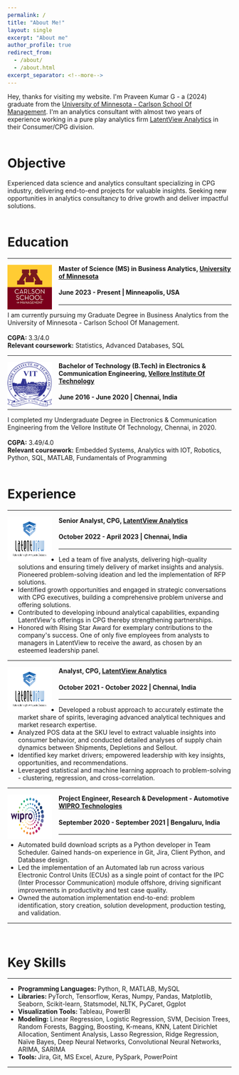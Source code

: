 ```yaml
---
permalink: /
title: "About Me!"
layout: single
excerpt: "About me"
author_profile: true
redirect_from: 
  - /about/
  - /about.html
excerpt_separator: <!--more-->
---
```


Hey, thanks for visiting my website. I'm Praveen Kumar G - a (2024) graduate from the [University of Minnesota - Carlson School Of Management](https://carlsonschool.umn.edu/graduate/masters/business-analytics). 
I'm an analytics consultant with almost two years of experience working in a pure play analytics firm [LatentView Analytics](https://www.latentview.com/) in their Consumer/CPG division.
<br> <br>

# Objective
Experienced data science and analytics consultant specializing in CPG industry, delivering end-to-end projects for valuable
insights. Seeking new opportunities in analytics consultancy to drive growth and deliver impactful solutions.
<br> <br>

# Education
-----
<img align="left" height="100" width="100" src="../images/carlson-logo.png" style="padding-right:15px">

**Master of Science (MS) in Business Analytics, [University of Minnesota](https://carlsonschool.umn.edu/graduate/masters/business-analytics)**
#### June 2023 - Present | Minneapolis, USA

-----
I am currently pursuing my Graduate Degree in Business Analytics from the University of Minnesota - Carlson School Of Management. <br> <br>
<strong>CGPA: </strong> 3.3/4.0 <br>
<strong>Relevant coursework:</strong> Statistics, Advanced Databases, SQL <br>

-----
<img align="left" height="100" width="100" src="../images/vit-logo.png" style="padding-right:15px">

**Bachelor of Technology (B.Tech) in Electronics & Communication Engineering, [Vellore Institute Of Technology](https://mu.ac.in/)**
#### June 2016 - June 2020 | Chennai, India

-----
I completed my Undergraduate Degree in Electronics & Communication Engineering from the Vellore Institute Of Technology, Chennai, in 2020. <br> <br>
<strong>CGPA:</strong> 3.49/4.0 <br> 
<strong>Relevant coursework:</strong> Embedded Systems, Analytics with IOT, Robotics, Python, SQL, MATLAB, Fundamentals of Programming <br>
<br>
# Experience
-----
<img align="left" height="100" width="100" src="../images/Terraclear.png" style="padding-right:15px">

**Senior Analyst, CPG, [LatentView Analytics](https://www.latentview.com/)** 
#### October 2022 - April 2023 | Chennai, India
----- 
*	Led a team of five analysts, delivering high-quality solutions and ensuring timely delivery of market insights and analysis. Pioneered problem-solving ideation and led the implementation of RFP solutions.
*	Identified growth opportunities and engaged in strategic conversations with CPG executives, building a comprehensive problem universe and offering solutions.
*	Contributed to developing inbound analytical capabilities, expanding LatentView's offerings in CPG thereby strengthening partnerships.
*	Honored with Rising Star Award for exemplary contributions to the company's success. One of only five employees from analysts to managers in LatentView to receive the award, as chosen by an esteemed leadership panel.

-----
<img align="left" height="100" width="100" src="../images/Terraclear.png" style="padding-right:15px">

**Analyst, CPG, [LatentView Analytics](https://www.latentview.com/)** 
#### October 2021 - October 2022 | Chennai, India
----- 
*	Developed a robust approach to accurately estimate the market share of spirits, leveraging advanced analytical techniques and market research expertise.
*	Analyzed POS data at the SKU level to extract valuable insights into consumer behavior, and conducted detailed analyses of supply chain dynamics between Shipments, Depletions and Sellout.
*	Identified key market drivers; empowered leadership with key insights, opportunities, and recommendations.
*	Leveraged statistical and machine learning approach to problem-solving - clustering, regression, and cross-correlation.

-----
<img align="left" height="100" width="100" src="../images/Puratech.png" style="padding-right:15px">

**Project Engineer, Research & Development - Automotive [WIPRO Technologies](https://www.wipro.com/)**
#### September 2020 - September 2021 | Bengaluru, India
-----
*	Automated build download scripts as a Python developer in Team Scheduler. Gained hands-on experience in Git, Jira, Client Python, and Database design. 
*	Led the implementation of an Automated lab run across various Electronic Control Units (ECUs) as a single point of contact for the IPC (Inter Processor Communication) module offshore, driving significant improvements in productivity and test case quality.
*	Owned the automation implementation end-to-end: problem identification, story creation, solution development, production testing, and validation. 

-----
<br>

# Key Skills
----
* <strong> Programming Languages: </strong> Python, R, MATLAB, MySQL <br>
* <strong> Libraries: </strong> PyTorch, Tensorflow, Keras, Numpy, Pandas, Matplotlib, Seaborn, Scikit-learn, Statsmodel, NLTK, PyCaret, Ggplot <br>
* <strong> Visualization Tools: </strong> Tableau, PowerBI <br>
* <strong> Modeling: </strong> Linear Regression, Logistic Regression, SVM, Decision Trees, Random Forests, Bagging, Boosting, K-means, KNN, Latent Dirichlet Allocation, Sentiment Analysis, Lasso Regression, Ridge Regression, Naïve Bayes, Deep Neural Networks, Convolutional Neural Networks, ARIMA, SARIMA <br>
* <strong> Tools: </strong> Jira, Git, MS Excel, Azure, PySpark, PowerPoint <br>
  
----
